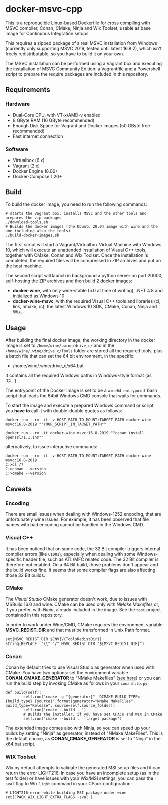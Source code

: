 # docker-msvc-cpp

This is a reproducible Linux-based Dockerfile for cross compiling with MSVC compiler, Conan, CMake, Ninja and Wix Toolset, usable as base image for Continuous Integration setups.

This requires a zipped package of a real MSVC installation from Windows
(currently only supporting MSVC 2019, tested until latest 16.8.2), which isn't freely redistributable, so you have to build it on your own.

The MSVC installation can be performed using a Vagrant box and executing the installation of MSVC Community Edition: a Vagrantfile and a Powershell script to prepare the require packages are included in this repository.

## Requirements

### Hardware 

* Dual-Core CPU, with VT-x/AMD-v enabled
* 8 GByte RAM (16 GByte recommended)
* Enough Disk Space for Vagrant and Docker images (50 GByte free recommended)
* Fast internet connection

### Software

* Virtualbox (6.x)
* Vagrant (2.x)
* Docker Engine 18.06+
* Docker-Compose 1.20+

## Build

To build the docker image, you need to run the following commands:

```
# starts the Vagrant box, installs MSVC and the other tools and prepares the zip packages
./download-tools.sh
# Builds the docker images (the Ubuntu 20.04 image with wine and the one including also the tools)
./build-docker-images.sh
```

The first script will start a Vagrant/Virtualbox Virtual Machine with Windows 10, which will execute an unattended installation of Visual C++ tools, together with CMake, Conan and Wix Toolset. Once the installation is completed, the required files will be compressed in ZIP archives and put on the host machine.

The second script will launch in background a python server on port 20000, self-hosting the ZIP archives and then build 2 docker images:

* **docker-wine**, with only wine-stable (5.0 at time of writing), .NET 4.8 and initialized as Windows 10
* **docker-wine-msvc**, with the required Visual C++ tools and libraries (cl, link, nmake, rc), the latest Windows 10 SDK, CMake, Conan, Ninja and Wix.

## Usage

After building the final docker image, the working directory in the docker image is set to `/home/wine/.wine/drive_c/` and in the `/home/wine/.wine/drive_c/Tools` folder are stored all the required tools, plus a batch file that can set the 64 bit environment, in the specific:

- /home/wine/.wine/drive_c/x64.bat

It contains all the required Windows paths in Windows-style format (as 'C:\..').

The entrypoint of the Docker Image is set to be a `wine64-entrypoint` bash script that loads the 64bit Windows CMD console that waits for commands.

To start the image and execute a prepared Windows command or script, you **have to** call it with double-double quotes as follows:
```
docker run --rm -it -v HOST_PATH_TO_MOUNT:TARGET_PATH docker-wine-msvc:16.8-2019 ""YOUR_SCRIPT_IN_TARGET_PATH""

docker run --rm -it docker-wine-msvc:16.8-2019 ""conan install openssl/1.1.1h@""
```

alternatively, to issue interactive commands:

```
docker run --rm -it -v HOST_PATH_TO_MOUNT:TARGET_PATH docker-wine-msvc:16.8-2019
C:>cl /?
C:>conan --version
C:>cmake --version
```

## Caveats

### Encoding

There are small issues when dealing with Windows-1252 encoding, that are unfortunately wine issues. For example, it has been observed that file names with bad encoding cannot be handled in the Windows CMD.

### Visual C++ 

It has been noticed that on some code, the 32 Bit compiler triggers internal compiler errors (like `C1001`), especially when dealing with some Windows-specific header file, such as ATL/MFC related code. The 32 Bit compiler is therefore not enabled. On a 64 Bit build, those problems don't appear and the build works fine. It seems that some compiler flags are also affecting those 32 Bit builds.

### CMake

The *Visual Studio* CMake generator doesn't work, due to issues with MSBuild 16.0 and wine. CMake can be used only with *NMake Makefiles* or, if you prefer, with *Ninja*, already included in the image. See the `test` project contained in this repository.

In order to work under Wine/CMD, CMake requires the environment variable **MSVC_REDIST_DIR** and that must be transformed in Unix Path format. 

```
set(MSVC_REDIST_DIR $ENV{VCToolsRedistDir})
string(REPLACE  "\\" "/" MSVC_REDIST_DIR "${MSVC_REDIST_DIR}")
```

### Conan 

Conan by default tries to use Visual Studio as generator when used with CMake. 
You have two options: set the environment variable **CONAN_CMAKE_GENERATOR** to "NMake Makefiles" ([see here](https://github.com/conan-io/conan/issues/2388)) or you can run the build step by invoking CMake as follows in your `conanfile.py`:

```
def build(self):
        self.run('cmake -g "{generator}" -DCMAKE_BUILD_TYPE={build_type} {source}'.format(generator="NMake MakeFiles", build_type="Release", source=self.source_folder))
        self.run('cmake --build . ')
        # Builds the installer, if you have set CPACK and WIX in CMake
        self.run('cmake --build . --target package')
```

The extended image comes also with Ninja, so you can speed up your builds by setting "Ninja" as generator, instead of "NMake MakeFiles". This is the default choice, as **CONAN_CMAKE_GENERATOR** is set to "Ninja" in the x64.bat script.

### WIX Toolset

Wix by default attempts to validate the generated MSI setup files and it can return the error LIGHT216.
In case you have an incomplete setup (as in the test folder) or have issues with your Wix/MSI settings, you can pass the `-sval` flag to Wix `light` command in your CPack configuration:

```
# LIGHT216 error while building MSI package under wine
set(CPACK_WIX_LIGHT_EXTRA_FLAGS -sval )
```
